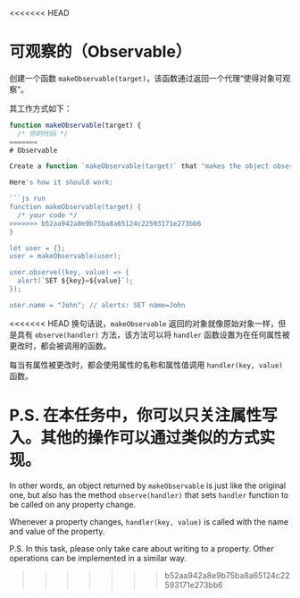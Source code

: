 
<<<<<<< HEAD
# 可观察的（Observable）

创建一个函数 `makeObservable(target)`，该函数通过返回一个代理“使得对象可观察”。

其工作方式如下：

```js run
function makeObservable(target) {
  /* 你的代码 */
=======
# Observable

Create a function `makeObservable(target)` that "makes the object observable" by returning a proxy.

Here's how it should work:

```js run
function makeObservable(target) {
  /* your code */
>>>>>>> b52aa942a8e9b75ba8a65124c22593171e273bb6
}

let user = {};
user = makeObservable(user);

user.observe((key, value) => {
  alert(`SET ${key}=${value}`);
});

user.name = "John"; // alerts: SET name=John
```

<<<<<<< HEAD
换句话说，`makeObservable` 返回的对象就像原始对象一样，但是具有 `observe(handler)` 方法，该方法可以将 `handler` 函数设置为在任何属性被更改时，都会被调用的函数。

每当有属性被更改时，都会使用属性的名称和属性值调用 `handler(key, value)` 函数。

P.S. 在本任务中，你可以只关注属性写入。其他的操作可以通过类似的方式实现。
=======
In other words, an object returned by `makeObservable` is just like the original one, but also has the method `observe(handler)` that sets `handler` function to be called on any property change.

Whenever a property changes, `handler(key, value)` is called with the name and value of the property.

P.S. In this task, please only take care about writing to a property. Other operations can be implemented in a similar way.
>>>>>>> b52aa942a8e9b75ba8a65124c22593171e273bb6
